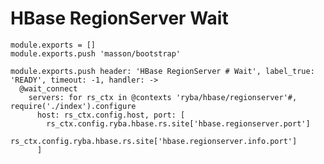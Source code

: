 
# HBase RegionServer Wait

    module.exports = []
    module.exports.push 'masson/bootstrap'

    module.exports.push header: 'HBase RegionServer # Wait', label_true: 'READY', timeout: -1, handler: ->
      @wait_connect
        servers: for rs_ctx in @contexts 'ryba/hbase/regionserver'#, require('./index').configure
          host: rs_ctx.config.host, port: [
            rs_ctx.config.ryba.hbase.rs.site['hbase.regionserver.port']
            rs_ctx.config.ryba.hbase.rs.site['hbase.regionserver.info.port']
          ]
